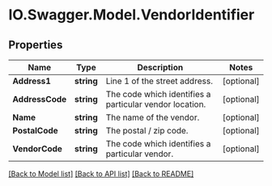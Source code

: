 # IO.Swagger.Model.VendorIdentifier
## Properties

Name | Type | Description | Notes
------------ | ------------- | ------------- | -------------
**Address1** | **string** | Line 1 of the street address. | [optional] 
**AddressCode** | **string** | The code which identifies a particular vendor location. | [optional] 
**Name** | **string** | The name of the vendor. | [optional] 
**PostalCode** | **string** | The postal / zip code. | [optional] 
**VendorCode** | **string** | The code which identifies a particular vendor. | [optional] 

[[Back to Model list]](../README.md#documentation-for-models) [[Back to API list]](../README.md#documentation-for-api-endpoints) [[Back to README]](../README.md)

